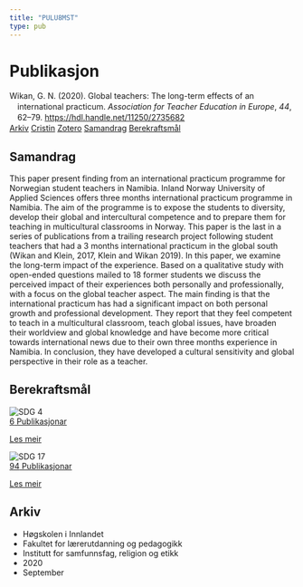 ```yaml
---
title: "PULU8MST"
type: pub
---
```

<h1>Publikasjon</h1>
<article id="csl-bib-container-PULU8MST" class="csl-bib-container">
  <div class="csl-bib-body" style="line-height: 1.35; padding-left: 1em; text-indent:-1em;">
  <div class="csl-entry">Wikan, G. N. (2020). Global teachers: The long-term effects of an international practicum. <i>Association for Teacher Education in Europe</i>, <i>44</i>, 62&#x2013;79. <a href="https://hdl.handle.net/11250/2735682">https://hdl.handle.net/11250/2735682</a></div>
</div>
  <div class="csl-bib-buttons">
    <a href="#taxonomy-article-PULU8MST" class="csl-bib-button">Arkiv</a>
    <a href="https://app.cristin.no/results/show.jsf?id=1831635" alt="Cristin URL" class="csl-bib-button">Cristin</a>
    <a href="http://zotero.org/groups/5402882/items/PULU8MST" alt="Zotero URL" class="csl-bib-button">Zotero</a>
    <a href="#abstract-article-PULU8MST" class="csl-bib-button">Samandrag</a>
    <a href="#sdg-article-PULU8MST" class="csl-bib-button">Berekraftsmål</a>
  </div>
  <div id="csl-bib-meta-container-PULU8MST"></div>
</article>
<div id="csl-bib-meta-PULU8MST" class="csl-bib-meta">
  <article id="abstract-article-PULU8MST" class="abstract-article">
    <h1>Samandrag</h1>
    This paper present finding from an international practicum programme for Norwegian student teachers in Namibia. Inland Norway University of Applied Sciences offers three months international practicum programme in Namibia. The aim of the programme is to expose the students to diversity, develop their global and intercultural competence and to prepare them for teaching in multicultural classrooms in Norway. This paper is the last in a series of publications from a trailing research project following student teachers that had a 3 months international practicum in the global south (Wikan and Klein, 2017, Klein and Wikan 2019). In this paper, we examine the long-term impact of the experience. Based on a qualitative study with open-ended questions mailed to 18 former students we discuss the perceived impact of their experiences both personally and professionally, with a focus on the global teacher aspect. The main finding is that the international practicum has had a significant impact on both personal growth and professional development. They report that they feel competent to teach in a multicultural classroom, teach global issues, have broaden their worldview and global knowledge and have become more critical towards international news due to their own three months experience in Namibia. In conclusion, they have developed a cultural sensitivity and global perspective in their role as a teacher.
  </article>
  <article id="sdg-article-PULU8MST" class="sdg-article">
    <h1>Berekraftsmål</h1>
    <div class="sdg-container"><div id="sdg4" class="sdg"> <img src="{{< params subfolder >}}images/sdg/sdg04_no.png" class="image" alt="SDG 4"> <div class="sdg-overlay"> <a href="{{< params subfolder >}}no/archive/?sdg=4#archive" class="sdg-publication-count"><span>6</span> Publikasjonar</a> <p><a href="NA" class="sdg-read-more">Les meir</a></p> </div> </div> <div id="sdg17" class="sdg"> <img src="{{< params subfolder >}}images/sdg/sdg17_no.png" class="image" alt="SDG 17"> <div class="sdg-overlay"> <a href="{{< params subfolder >}}no/archive/?sdg=17#archive" class="sdg-publication-count"><span>94</span> Publikasjonar</a> <p><a href="NA" class="sdg-read-more">Les meir</a></p> </div> </div></div>
  </article>
  <article id="taxonomy-article-PULU8MST" class="taxonomy-article">
    <h1>Arkiv</h1>
    <ul>
      <li>Høgskolen i Innlandet</li>
      <li>Fakultet for lærerutdanning og pedagogikk</li>
      <li>Institutt for samfunnsfag, religion og etikk</li>
      <li>2020</li>
      <li>September</li>
    </ul>
  </article>
</div>
